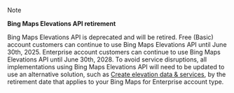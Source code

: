 > [!NOTE]
> **Bing Maps Elevations API retirement**
>
> Bing Maps Elevations API is deprecated and will be retired. Free (Basic) account customers can continue to use Bing Maps Elevations API until June 30th, 2025. Enterprise account customers can continue to use Bing Maps Elevations API until June 30th, 2028. To avoid service disruptions, all implementations using Bing Maps Elevations API will need to be updated to use an alternative solution, such as [Create elevation data & services](/azure/azure-maps/elevation-data-services), by the retirement date that applies to your Bing Maps for Enterprise account type.
